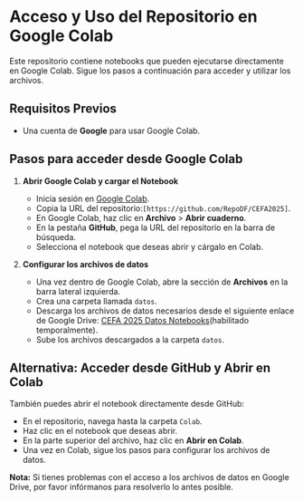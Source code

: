 # Acceso y Uso del Repositorio en Google Colab

Este repositorio contiene notebooks que pueden ejecutarse directamente en Google Colab. Sigue los pasos a continuación para acceder y utilizar los archivos.

## Requisitos Previos
- Una cuenta de **Google** para usar Google Colab.

## Pasos para acceder desde Google Colab

1. **Abrir Google Colab y cargar el Notebook**  
   - Inicia sesión en [Google Colab](https://colab.research.google.com/).
   - Copia la URL del repositorio:`[https://github.com/RepoDF/CEFA2025]`.
   - En Google Colab, haz clic en **Archivo** > **Abrir cuaderno**.
   - En la pestaña **GitHub**, pega la URL del repositorio en la barra de búsqueda.
   - Selecciona el notebook que deseas abrir y cárgalo en Colab.

2. **Configurar los archivos de datos**  
   - Una vez dentro de Google Colab, abre la sección de **Archivos** en la barra lateral izquierda.
   - Crea una carpeta llamada `datos`.
   - Descarga los archivos de datos necesarios desde el siguiente enlace de Google Drive: [CEFA 2025 Datos Notebooks](https://drive.google.com/drive/folders/1JY-Dy7kaSLINKBK4HDOV6fyLKa7R_1Zm?usp=drive_link)(habilitado temporalmente).
   - Sube los archivos descargados a la carpeta `datos`.

## Alternativa: Acceder desde GitHub y Abrir en Colab
También puedes abrir el notebook directamente desde GitHub:
   - En el repositorio, navega hasta la carpeta `Colab`.
   - Haz clic en el notebook que deseas abrir.
   - En la parte superior del archivo, haz clic en **Abrir en Colab**.
   - Una vez en Colab, sigue los pasos para configurar los archivos de datos.

**Nota:** Si tienes problemas con el acceso a los archivos de datos en Google Drive, por favor infórmanos para resolverlo lo antes posible.

